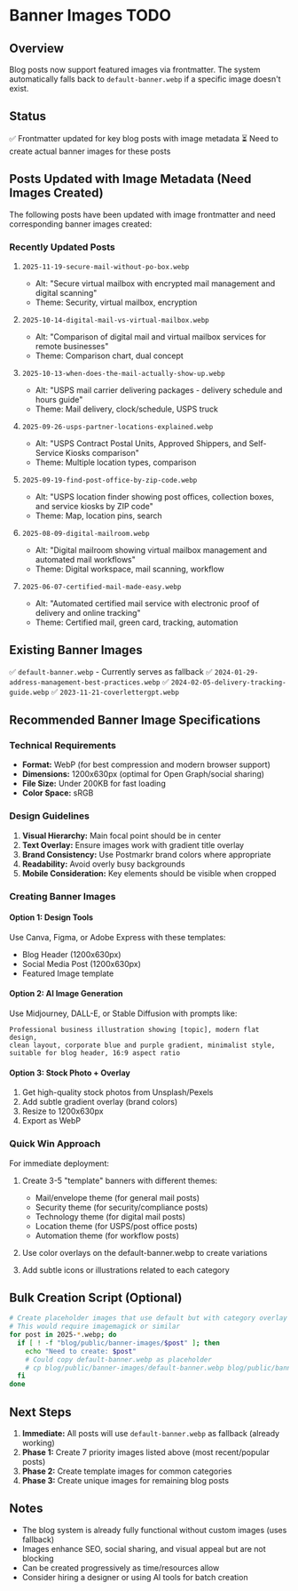 # Banner Images TODO

## Overview
Blog posts now support featured images via frontmatter. The system automatically falls back to `default-banner.webp` if a specific image doesn't exist.

## Status
✅ Frontmatter updated for key blog posts with image metadata
⏳ Need to create actual banner images for these posts

## Posts Updated with Image Metadata (Need Images Created)

The following posts have been updated with image frontmatter and need corresponding banner images created:

### Recently Updated Posts
1. `2025-11-19-secure-mail-without-po-box.webp`
   - Alt: "Secure virtual mailbox with encrypted mail management and digital scanning"
   - Theme: Security, virtual mailbox, encryption

2. `2025-10-14-digital-mail-vs-virtual-mailbox.webp`
   - Alt: "Comparison of digital mail and virtual mailbox services for remote businesses"
   - Theme: Comparison chart, dual concept

3. `2025-10-13-when-does-the-mail-actually-show-up.webp`
   - Alt: "USPS mail carrier delivering packages - delivery schedule and hours guide"
   - Theme: Mail delivery, clock/schedule, USPS truck

4. `2025-09-26-usps-partner-locations-explained.webp`
   - Alt: "USPS Contract Postal Units, Approved Shippers, and Self-Service Kiosks comparison"
   - Theme: Multiple location types, comparison

5. `2025-09-19-find-post-office-by-zip-code.webp`
   - Alt: "USPS location finder showing post offices, collection boxes, and service kiosks by ZIP code"
   - Theme: Map, location pins, search

6. `2025-08-09-digital-mailroom.webp`
   - Alt: "Digital mailroom showing virtual mailbox management and automated mail workflows"
   - Theme: Digital workspace, mail scanning, workflow

7. `2025-06-07-certified-mail-made-easy.webp`
   - Alt: "Automated certified mail service with electronic proof of delivery and online tracking"
   - Theme: Certified mail, green card, tracking, automation

## Existing Banner Images
✅ `default-banner.webp` - Currently serves as fallback
✅ `2024-01-29-address-management-best-practices.webp`
✅ `2024-02-05-delivery-tracking-guide.webp`
✅ `2023-11-21-coverlettergpt.webp`

## Recommended Banner Image Specifications

### Technical Requirements
- **Format:** WebP (for best compression and modern browser support)
- **Dimensions:** 1200x630px (optimal for Open Graph/social sharing)
- **File Size:** Under 200KB for fast loading
- **Color Space:** sRGB

### Design Guidelines
1. **Visual Hierarchy:** Main focal point should be in center
2. **Text Overlay:** Ensure images work with gradient title overlay
3. **Brand Consistency:** Use Postmarkr brand colors where appropriate
4. **Readability:** Avoid overly busy backgrounds
5. **Mobile Consideration:** Key elements should be visible when cropped

### Creating Banner Images

#### Option 1: Design Tools
Use Canva, Figma, or Adobe Express with these templates:
- Blog Header (1200x630px)
- Social Media Post (1200x630px)
- Featured Image template

#### Option 2: AI Image Generation
Use Midjourney, DALL-E, or Stable Diffusion with prompts like:
```
Professional business illustration showing [topic], modern flat design, 
clean layout, corporate blue and purple gradient, minimalist style, 
suitable for blog header, 16:9 aspect ratio
```

#### Option 3: Stock Photo + Overlay
1. Get high-quality stock photos from Unsplash/Pexels
2. Add subtle gradient overlay (brand colors)
3. Resize to 1200x630px
4. Export as WebP

### Quick Win Approach
For immediate deployment:
1. Create 3-5 "template" banners with different themes:
   - Mail/envelope theme (for general mail posts)
   - Security theme (for security/compliance posts)
   - Technology theme (for digital mail posts)
   - Location theme (for USPS/post office posts)
   - Automation theme (for workflow posts)

2. Use color overlays on the default-banner.webp to create variations
3. Add subtle icons or illustrations related to each category

## Bulk Creation Script (Optional)

```bash
# Create placeholder images that use default but with category overlay
# This would require imagemagick or similar
for post in 2025-*.webp; do
  if [ ! -f "blog/public/banner-images/$post" ]; then
    echo "Need to create: $post"
    # Could copy default-banner.webp as placeholder
    # cp blog/public/banner-images/default-banner.webp blog/public/banner-images/$post
  fi
done
```

## Next Steps

1. **Immediate:** All posts will use `default-banner.webp` as fallback (already working)
2. **Phase 1:** Create 7 priority images listed above (most recent/popular posts)
3. **Phase 2:** Create template images for common categories
4. **Phase 3:** Create unique images for remaining blog posts

## Notes
- The blog system is already fully functional without custom images (uses fallback)
- Images enhance SEO, social sharing, and visual appeal but are not blocking
- Can be created progressively as time/resources allow
- Consider hiring a designer or using AI tools for batch creation

